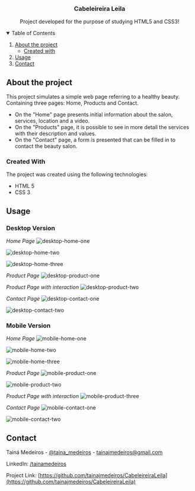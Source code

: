<!-- PROJECT LOGO -->
<br />
<p align="center">
  <h3 align="center">Cabeleireira Leila</h3>

  <p align="center">
    Project developed for the purpose of studying HTML5 and CSS3!
    <br />
  </p>
</p>



<!-- TABLE OF CONTENTS -->
<details open="open">
  <summary>Table of Contents</summary>
  <ol>
    <li>
      <a href="#about-the-project">About the project</a>
      <ul>
        <li><a href="#built-with">Created with</a></li>
      </ul>
    </li>
    <li><a href="#usage">Usage</a></li>
    <li><a href="#contact">Contact</a></li>
  </ol>
</details>



<!-- ABOUT THE PROJECT -->
## About the project

This project simulates a simple web page referring to a healthy beauty. Containing three pages: Home, Products and Contact.

* On the "Home" page presents initial information about the salon, services, location and a video.
* On the "Products" page, it is possible to see in more detail the services with their description and values.
* On the "Contact" page, a form is presented that can be filled in to contact the beauty salon.

### Created With

The project was created using the following technologies:
* HTML 5
* CSS 3

<!-- USAGE EXAMPLES -->
## Usage

### Desktop Version

_Home Page_
![desktop-home-one][desktop-home-one]

![desktop-home-two][desktop-home-two]

![desktop-home-three][desktop-home-three]

_Product Page_
![desktop-product-one][desktop-product-one]

_Product Page with interaction_
![desktop-product-two][desktop-product-two]

_Contact Page_
![desktop-contact-one][desktop-contact-one]

![desktop-contact-two][desktop-contact-two]

### Mobile Version

_Home Page_
![mobile-home-one][mobile-home-one]

![mobile-home-two][mobile-home-two]

![mobile-home-three][mobile-home-three]

_Product Page_
![mobile-product-one][mobile-product-one]

![mobile-product-two][mobile-product-two]

_Product Page with interaction_
![mobile-product-three][mobile-product-three]

_Contact Page_
![mobile-contact-one][mobile-contact-one]

![mobile-contact-two][mobile-contact-two]

<!-- CONTACT -->
## Contact

Tainá Medeiros - [@taina_medeiros](https://twitter.com/taina_medeiros) - tainajmedeiros@gmail.com

LinkedIn: [/tainamedeiros](https://www.linkedin.com/in/tainamedeiros)

Project Link: [https://github.com/tainajmedeiros/CabeleireiraLeila](https://github.com/tainajmedeiros/CabeleireiraLeila)



<!-- MARKDOWN LINKS & IMAGES -->
[desktop-home-one]: images/forReadme/desktop/homeOne.png
[desktop-home-two]: images/forReadme/desktop/homeTwo.png
[desktop-home-three]: images/forReadme/desktop/homeThree.png
[desktop-product-one]: images/forReadme/desktop/productOne.png
[desktop-product-two]: images/forReadme/desktop/productTwo.png
[desktop-contact-one]: images/forReadme/desktop/contactOne.png
[desktop-contact-two]: images/forReadme/desktop/contactTwo.png
[mobile-home-one]: images/forReadme/mobile/homeOne.png
[mobile-home-two]: images/forReadme/mobile/homeTwo.png
[mobile-home-three]: images/forReadme/mobile/homeThree.png
[mobile-product-one]: images/forReadme/mobile/productOne.png
[mobile-product-two]: images/forReadme/mobile/productTwo.png
[mobile-product-three]: images/forReadme/mobile/productThree.png
[mobile-contact-one]: images/forReadme/mobile/contactOne.png
[mobile-contact-two]: images/forReadme/mobile/contactTwo.png

